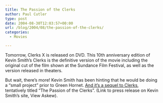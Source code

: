 ```yaml
---
title: The Passion of the Clerks
author: Paul Cutler
type: post
date: 2004-08-30T12:03:57+00:00
url: /blog/2004/08/the-passion-of-the-clerks/
categories:
  - Movies

---
```

Tomorrow, Clerks X is released on DVD. This 10th anniversary edition of Kevin Smith&#8217;s Clerks is the definitive version of the movie including the original cut of the film shown at the Sundance Film Festival, as well as the version released in theaters.

But wait, there&#8217;s more! Kevin Smith has been hinting that he would be doing a &#8220;small project&#8221; prior to Green Hornet. [And it&#8217;s a sequel to Clerks][1], tentatively titled &#8220;The Passion of the Clerks&#8221;. (Link to press release on Kevin Smith&#8217;s site, View Askew).

 [1]: http://www.newsaskew.com/includes/feature.shtml?id=EpAFyyyEFVkCoZyGPK&style=single
